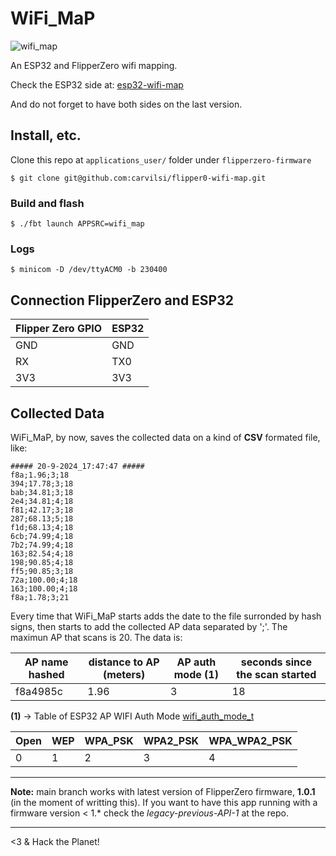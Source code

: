 # WiFi_MaP

![wifi_map](https://github.com/carvilsi/flipper0-wifi-map/blob/main/wifi_map.png?raw=true)

An ESP32 and FlipperZero wifi mapping.

Check the ESP32 side at: [esp32-wifi-map](https://github.com/carvilsi/esp32-wifi-map)

And do not forget to have both sides on the last version.

## Install, etc.

Clone this repo at `applications_user/` folder under `flipperzero-firmware`

`$ git clone git@github.com:carvilsi/flipper0-wifi-map.git`

### Build and flash

`$ ./fbt launch APPSRC=wifi_map`

### Logs

`$ minicom -D /dev/ttyACM0 -b 230400`

## Connection FlipperZero and ESP32

| Flipper Zero GPIO |    ESP32    |
|-------------------|-------------|
|      GND          |     GND     |
|      RX           |     TX0     |
|      3V3          |     3V3     |

## Collected Data

WiFi_MaP, by now, saves the collected data on a kind of **CSV** formated file, like:

```
##### 20-9-2024_17:47:47 #####
f8a;1.96;3;18
394;17.78;3;18
bab;34.81;3;18
2e4;34.81;4;18
f81;42.17;3;18
287;68.13;5;18
f1d;68.13;4;18
6cb;74.99;4;18
7b2;74.99;4;18
163;82.54;4;18
198;90.85;4;18
ff5;90.85;3;18
72a;100.00;4;18
163;100.00;4;18
f8a;1.78;3;21
```
Every time that WiFi_MaP starts adds the date to the file surronded by hash signs, then starts to add the collected AP
data separated by ';'. The maximun AP that scans is 20.
The data is:

| AP name hashed | distance to AP (meters) | AP auth mode (1) | seconds since the scan started | 
|----------------|-------------------------|------------------|--------------------------------|
|    f8a4985c    |          1.96           |         3        |               18               |


**(1)** -> Table of ESP32 AP WIFI Auth Mode [wifi_auth_mode_t](https://github.com/pycom/esp-idf-2.0/blob/092aa8176ffa0ab386fb6d33e50e1a267bef9d1c/components/esp32/include/esp_wifi_types.h#L58)

| Open | WEP | WPA_PSK | WPA2_PSK | WPA_WPA2_PSK |
|------|-----|---------|----------|--------------|
|  0   |  1  |    2    |    3     |      4       |

---

**Note:** main branch works with latest version of FlipperZero firmware, **1.0.1** (in the moment of writting this).
If you want to have this app running with a firmware version < 1.* check the *legacy-previous-API-1* at the repo.

---

<3 & Hack the Planet!
